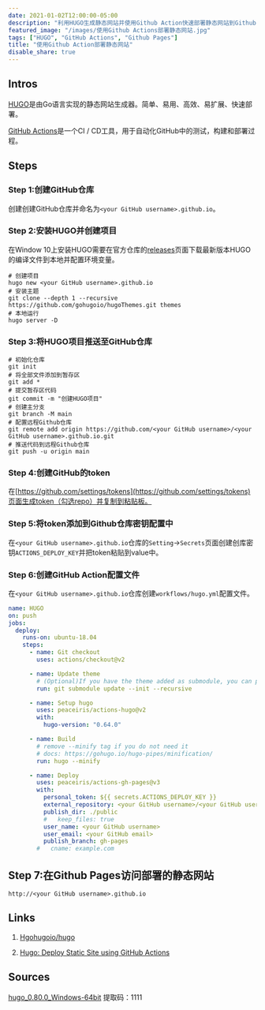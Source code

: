 ```yaml
---
date: 2021-01-02T12:00:00-05:00
description: "利用HUGO生成静态网站并使用Github Action快速部署静态网站到Github Pages"
featured_image: "/images/使用Github Actions部署静态网站.jpg"
tags: ["HUGO", "GitHub Actions", "Github Pages"]
title: "使用Github Action部署静态网站"
disable_share: true
---
```


## Intros

[HUGO](https://gohugo.io/)是由Go语言实现的静态网站生成器。简单、易用、高效、易扩展、快速部署。

[GitHub Actions](https://github.com/features/actions)是一个CI / CD工具，用于自动化GitHub中的测试，构建和部署过程。

## Steps

### Step 1:创建GitHub仓库

创建创建GitHub仓库并命名为`<your GitHub username>.github.io`。

### Step 2:安装HUGO并创建项目

在Window 10上安装HUGO需要在官方仓库的[releases](https://github.com/gohugoio/hugo/releases)页面下载最新版本HUGO的编译文件到本地并配置环境变量。

```shell
# 创建项目
hugo new <your GitHub username>.github.io
# 安装主题
git clone --depth 1 --recursive https://github.com/gohugoio/hugoThemes.git themes
# 本地运行
hugo server -D
```

### Step 3:将HUGO项目推送至GitHub仓库

```shell
# 初始化仓库
git init
# 将全部文件添加到暂存区
git add *
# 提交暂存区代码
git commit -m "创建HUGO项目"
# 创建主分支
git branch -M main
# 配置远程Github仓库
git remote add origin https://github.com/<your GitHub username>/<your GitHub username>.github.io.git
# 推送代码到远程Github仓库
git push -u origin main
```

### Step 4:创建GitHub的token

在[https://github.com/settings/tokens](https://github.com/settings/tokens)页面生成token（勾选repo）并复制到粘贴板。

### Step 5:将token添加到Github仓库密钥配置中

在`<your GitHub username>.github.io`仓库的`Setting`->`Secrets`页面创建创库密钥`ACTIONS_DEPLOY_KEY`并把token粘贴到value中。

### Step 6:创建GitHub Action配置文件

在`<your GitHub username>.github.io`仓库创建`workflows/hugo.yml`配置文件。

```yml
name: HUGO
on: push
jobs:
  deploy:
    runs-on: ubuntu-18.04
    steps:
      - name: Git checkout
        uses: actions/checkout@v2

      - name: Update theme
        # (Optional)If you have the theme added as submodule, you can pull it and use the most updated version
        run: git submodule update --init --recursive

      - name: Setup hugo
        uses: peaceiris/actions-hugo@v2
        with:
          hugo-version: "0.64.0"

      - name: Build
        # remove --minify tag if you do not need it
        # docs: https://gohugo.io/hugo-pipes/minification/
        run: hugo --minify

      - name: Deploy
        uses: peaceiris/actions-gh-pages@v3
        with:
          personal_token: ${{ secrets.ACTIONS_DEPLOY_KEY }}
          external_repository: <your GitHub username>/<your GitHub username>.github.io
          publish_dir: ./public
          #   keep_files: true
          user_name: <your GitHub username>
          user_email: <your GitHub email>
          publish_branch: gh-pages
        #   cname: example.com
```

## Step 7:在Github Pages访问部署的静态网站

`http://<your GitHub username>.github.io`

## Links

1. [Hgohugoio/hugo](https://github.com/gohugoio/hugo)

2. [Hugo: Deploy Static Site using GitHub Actions](https://ruddra.com/hugo-deploy-static-page-using-github-actions/)

## Sources

[hugo_0.80.0_Windows-64bit](https://pan.baidu.com/s/1PKgRFJfWn50Q6MAo9lnxPA) 提取码：1111
